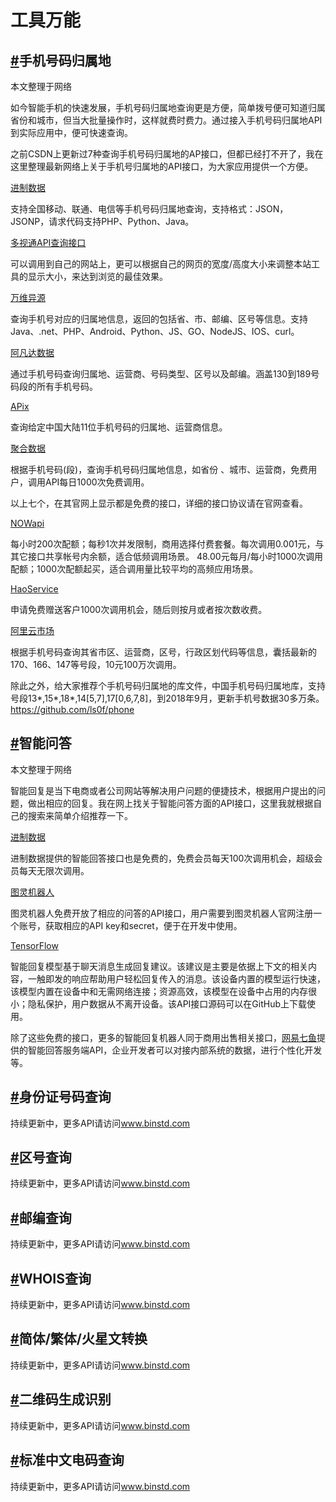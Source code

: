 <div class="md">
  <h1>工具万能</h1>
  <h2 id="2_1"><a href="#2_1">#</a>手机号码归属地</h2>
  <p>本文整理于网络<p>
  <p>如今智能手机的快速发展，手机号码归属地查询更是方便，简单拨号便可知道归属省份和城市，但当大批量操作时，这样就费时费力。通过接入手机号码归属地API到实际应用中，便可快速查询。<p>
  <p>之前CSDN上更新过7种查询手机号码归属地的AP接口，但都已经打不开了，我在这里整理最新网络上关于手机号归属地的API接口，为大家应用提供一个方便。<p>
  <a rel="nofollow" href="http://www.binstd.com/api/shouji.html">进制数据</a>
  <p>支持全国移动、联通、电信等手机号码归属地查询，支持格式：JSON，JSONP，请求代码支持PHP、Python、Java。<p>
  <a rel="nofollow" href="http://api.duoshitong.com/">多视通API查询接口</a>
  <p>可以调用到自己的网站上，更可以根据自己的网页的宽度/高度大小来调整本站工具的显示大小，来达到浏览的最佳效果。<p>
  <a rel="nofollow" href="https://www.showapi.com/apiGateway/view?apiCode=6">万维异源</a>
  <p>查询手机号对应的归属地信息，返回的包括省、市、邮编、区号等信息。支持Java、.net、PHP、Android、Python、JS、GO、NodeJS、IOS、curl。<p>
  <a rel="nofollow" href="https://www.avatardata.cn/Docs/Api/4236f766-9526-4676-9afe-c7f9c37b35dc">阿凡达数据</a>
  <p>通过手机号码查询归属地、运营商、号码类型、区号以及邮编。涵盖130到189号码段的所有手机号码。<p>
  <a rel="nofollow" href="https://www.apix.cn/services/show/20">APix</a>
  <p>查询给定中国大陆11位手机号码的归属地、运营商信息。<p>
  <a rel="nofollow" href="https://www.juhe.cn/docs/api/id/11/aid/26">聚合数据</a>
  <p>根据手机号码(段)，查询手机号码归属地信息，如省份 、城市、运营商，免费用户，调用API每日1000次免费调用。<p>
  <p>以上七个，在其官网上显示都是免费的接口，详细的接口协议请在官网查看。<p>
  <a rel="nofollow" href="https://www.nowapi.com/api/phone.get">NOWapi</a>
  <p>每小时200次配额；每秒1次并发限制，商用选择付费套餐。每次调用0.001元，与其它接口共享帐号内余额，适合低频调用场景。 48.00元每月/每小时1000次调用配额；1000次配额起买，适合调用量比较平均的高频应用场景。<p>
  <a rel="nofollow" href="http://www.haoservice.com/docs/14">HaoService</a>
  <p>申请免费赠送客户1000次调用机会，随后则按月或者按次数收费。<p>
  <a rel="nofollow" href="https://market.aliyun.com/products/57126001/cmapi022206.html#sku=yuncode1620600006">阿里云市场</a>
  <p>根据手机号码查询其省市区、运营商，区号，行政区划代码等信息，囊括最新的170、166、147等号段，10元100万次调用。<p>
  <p>除此之外，给大家推荐个手机号码归属地的库文件，中国手机号码归属地库，支持号段13*,15*,18*,14[5,7],17[0,6,7,8]，到2018年9月，更新手机号数据30多万条。<a rel="nofollow" href="https://github.com/ls0f/phone">https://github.com/ls0f/phone</a><p>
  <h2 id="2_2"><a href="#2_2">#</a>智能问答</h2>
  <p>本文整理于网络<p>
  <p>智能回复是当下电商或者公司网站等解决用户问题的便捷技术，根据用户提出的问题，做出相应的回复。我在网上找关于智能问答方面的API接口，这里我就根据自己的搜索来简单介绍推荐一下。<p>
  <a rel="nofollow" href="http://www.binstd.com/api/iqa.html">进制数据</a>
  <p>进制数据提供的智能回答接口也是免费的，免费会员每天100次调用机会，超级会员每天无限次调用。<p>
  <a rel="nofollow" href="http://www.turingapi.com/">图灵机器人</a>
  <p>图灵机器人免费开放了相应的问答的API接口，用户需要到图灵机器人官网注册一个账号，获取相应的API key和secret，便于在开发中使用。<p>
  <a rel="nofollow" href="https://tensorflow.google.cn/lite/models/smart_reply/overview">TensorFlow</a>
  <p>智能回复模型基于聊天消息生成回复建议。该建议是主要是依据上下文的相关内容，一触即发的响应帮助用户轻松回复传入的消息。该设备内置的模型运行快速，该模型内置在设备中和无需网络连接；资源高效，该模型在设备中占用的内存很小；隐私保护，用户数据从不离开设备。该API接口源码可以在GitHub上下载使用。<p>
  <p>除了这些免费的接口，更多的智能回复机器人同于商用出售相关接口，<a rel="nofollow" href="https://qiyukf.com/online?hmsr=baidu&hmkw=bdjj_jqr01340&bd_vid=10810054278192432644">网易七鱼</a>提供的智能回答服务端API，企业开发者可以对接内部系统的数据，进行个性化开发等。<p>
  <h2 id="2_3"><a href="#2_3">#</a>身份证号码查询</h2>
  <p>持续更新中，更多API请访问<a rel="nofollow" href="http://www.binstd.com">www.binstd.com</a><p>
  <h2 id="2_4"><a href="#2_4">#</a>区号查询</h2>
  <p>持续更新中，更多API请访问<a rel="nofollow" href="http://www.binstd.com">www.binstd.com</a><p>
  <h2 id="2_5"><a href="#2_5">#</a>邮编查询</h2>
  <p>持续更新中，更多API请访问<a rel="nofollow" href="http://www.binstd.com">www.binstd.com</a><p>
  <h2 id="2_6"><a href="#2_6">#</a>WHOIS查询</h2>
  <p>持续更新中，更多API请访问<a rel="nofollow" href="http://www.binstd.com">www.binstd.com</a><p>
  <h2 id="2_7"><a href="#2_7">#</a>简体/繁体/火星文转换</h2>
  <p>持续更新中，更多API请访问<a rel="nofollow" href="http://www.binstd.com">www.binstd.com</a><p>
  <h2 id="2_8"><a href="#2_8">#</a>二维码生成识别</h2>
  <p>持续更新中，更多API请访问<a rel="nofollow" href="http://www.binstd.com">www.binstd.com</a><p>
  <h2 id="2_9"><a href="#2_9">#</a>标准中文电码查询</h2>
  <p>持续更新中，更多API请访问<a rel="nofollow" href="http://www.binstd.com">www.binstd.com</a><p>
  <div class="mb_70"></div>
  </div>
</div>
